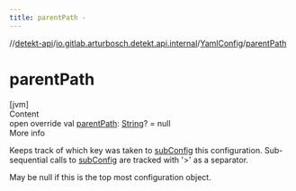 ```yaml
---
title: parentPath -
---
```

//[detekt-api](../../index.md)/[io.gitlab.arturbosch.detekt.api.internal](../index.md)/[YamlConfig](index.md)/[parentPath](parent-path.md)



# parentPath  
[jvm]  
Content  
open override val [parentPath](parent-path.md): [String](https://kotlinlang.org/api/latest/jvm/stdlib/kotlin/-string/index.html)? = null  
More info  


Keeps track of which key was taken to [subConfig](sub-config.md) this configuration. Sub-sequential calls to [subConfig](sub-config.md) are tracked with '>' as a separator.



May be null if this is the top most configuration object.

  



